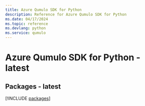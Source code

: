 ```yaml
---
title: Azure Qumulo SDK for Python
description: Reference for Azure Qumulo SDK for Python
ms.date: 04/17/2024
ms.topic: reference
ms.devlang: python
ms.service: qumulo
---
```

# Azure Qumulo SDK for Python - latest
## Packages - latest
[!INCLUDE [packages](qumulo-index.md)]
